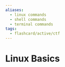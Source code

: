 ```yaml
---
aliases:
  - linux commands 
  - shell commands
  - terminal commands
tags:
  - flashcard/active/ctf
---
```


# Linux Basics
